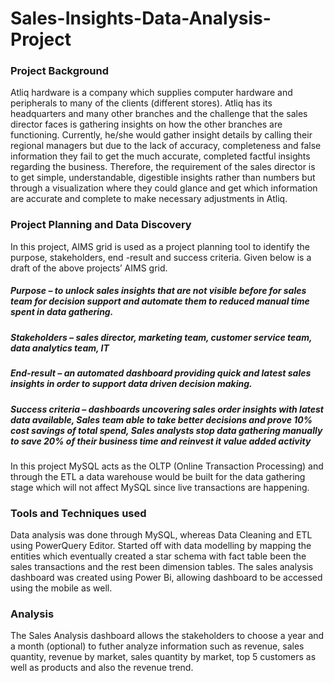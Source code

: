 # Sales-Insights-Data-Analysis-Project

### Project Background

Atliq hardware is a company which supplies computer hardware and peripherals to many of the clients (different stores). Atliq has its headquarters and many other branches and the challenge that the sales director faces is gathering insights on how the other branches are functioning. Currently, he/she would gather insight details by calling their regional managers but due to the lack of accuracy, completeness and false information they fail to get the much accurate, completed factful insights regarding the business. Therefore, the requirement of the sales director is to get simple, understandable, digestible insights rather than numbers but through a visualization where they could glance and get which information are accurate and complete to make necessary adjustments in Atliq.  

### Project Planning and Data Discovery

In this project, AIMS grid is used as a project planning tool to identify the purpose, stakeholders, end -result and success criteria.
Given below is a draft of the above projects’ AIMS grid.

##### Purpose – to unlock sales insights that are not visible before for sales team for decision support and automate them to reduced manual time spent in data gathering. 
##### Stakeholders – sales director, marketing team, customer service team, data analytics team, IT
##### End-result – an automated dashboard providing quick and latest sales insights in order to support data driven decision making. 
##### Success criteria – dashboards uncovering sales order insights with latest data available, Sales team able to take better decisions and prove 10% cost savings of total spend, Sales analysts stop data gathering manually to save 20% of their business time and reinvest it value added activity	

In this project MySQL acts as the OLTP (Online Transaction Processing) and through the ETL a data warehouse would be built for the data gathering stage which will not affect MySQL since live transactions are happening. 

### Tools and Techniques used

Data analysis was done through MySQL, whereas Data Cleaning and ETL using PowerQuery Editor. Started off with data modelling by mapping the entities which eventually created a star schema with fact table been the sales transactions and the rest been dimension tables. The sales analysis dashboard was created using Power Bi, allowing dashboard to be accessed using the mobile as well. 

### Analysis 

The Sales Analysis dashboard allows the stakeholders to choose a year and a month (optional) to futher analyze information such as revenue, sales quantity, revenue by market, sales quantity by market, top 5 customers as well as products and also the revenue trend. 


